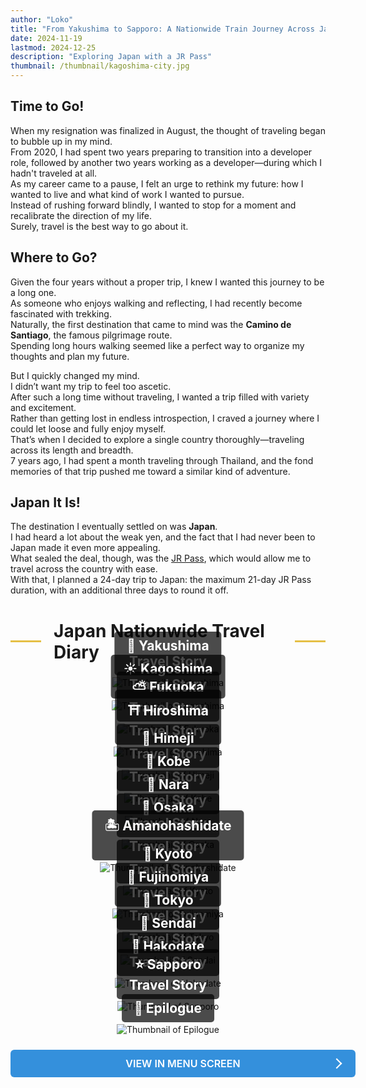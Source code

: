 ```yaml
---
author: "Loko"
title: "From Yakushima to Sapporo: A Nationwide Train Journey Across Japan"
date: 2024-11-19
lastmod: 2024-12-25
description: "Exploring Japan with a JR Pass"
thumbnail: /thumbnail/kagoshima-city.jpg
---
```


## Time to Go!

When my resignation was finalized in August, the thought of traveling began to bubble up in my mind.  
From 2020, I had spent two years preparing to transition into a developer role, followed by another two years working as a developer—during which I hadn't traveled at all.  
As my career came to a pause, I felt an urge to rethink my future: how I wanted to live and what kind of work I wanted to pursue.  
Instead of rushing forward blindly, I wanted to stop for a moment and recalibrate the direction of my life.  
Surely, travel is the best way to go about it.

## Where to Go?

Given the four years without a proper trip, I knew I wanted this journey to be a long one.  
As someone who enjoys walking and reflecting, I had recently become fascinated with trekking.  
Naturally, the first destination that came to mind was the **Camino de Santiago**, the famous pilgrimage route.  
Spending long hours walking seemed like a perfect way to organize my thoughts and plan my future.

But I quickly changed my mind.  
I didn’t want my trip to feel too ascetic.  
After such a long time without traveling, I wanted a trip filled with variety and excitement.  
Rather than getting lost in endless introspection, I craved a journey where I could let loose and fully enjoy myself.  
That’s when I decided to explore a single country thoroughly—traveling across its length and breadth.  
7 years ago, I had spent a month traveling through Thailand, and the fond memories of that trip pushed me toward a similar kind of adventure.

## Japan It Is!

The destination I eventually settled on was **Japan**.  
I had heard a lot about the weak yen, and the fact that I had never been to Japan made it even more appealing.  
What sealed the deal, though, was the [JR Pass](https://japanrailpass.net/en), which would allow me to travel across the country with ease.  
With that, I planned a 24-day trip to Japan: the maximum 21-day JR Pass duration, with an additional three days to round it off.

<h2 class="separator">Japan Nationwide Travel Diary</h2>

<div class="link-box" data-number="1">
  <a href="/en/jr-travel/1-yakushima" target="_blank">
    <img class="hover-zoom" src="/thumbnail/yakushima.jpg" alt="Thumbnail of Yakushima">
    <div>
      <h3>🌱 Yakushima<br>Travel Story</h3>
    </div>
  </a>
</div>

<div class="link-box" data-number="2">
  <a href="/en/jr-travel/2-kagoshima" target="_blank">
    <img class="hover-zoom" src="/thumbnail/kagoshima.jpg" alt="Thumbnail of Kagoshima">
    <div>
      <h3>☀️ Kagoshima<br>Travel Story</h3>
    </div>
  </a>
</div>

<div class="link-box" data-number="3">
  <a href="/en/jr-travel/3-fukuoka" target="_blank">
    <img class="hover-zoom" src="/thumbnail/fukuoka.jpg" alt="Thumbnail of Fukuoka">
    <div>
      <h3>⛅ Fukuoka<br>Travel Story</h3>
    </div>
  </a>
</div>

<div class="link-box" data-number="4">
  <a href="/en/jr-travel/4-hiroshima" target="_blank">
    <img class="hover-zoom" src="/thumbnail/hiroshima.jpg" alt="Thumbnail of Hiroshima">
    <div>
      <h3>⛩️ Hiroshima<br>Travel Story</h3>
    </div>
  </a>
</div>

<div class="link-box" data-number="5">
  <a href="/en/jr-travel/5-himeji" target="_blank">
    <img class="hover-zoom" src="/thumbnail/himeji.jpg" alt="Thumbnail of Himeji">
    <div>
      <h3>🏯 Himeji<br>Travel Story</h3>
    </div>
  </a>
</div>

<div class="link-box" data-number="6">
  <a href="/en/jr-travel/6-kobe" target="_blank">
    <img class="hover-zoom" src="/thumbnail/kobe.jpg" alt="Thumbnail of Kobe">
    <div>
      <h3>🚠 Kobe<br>Travel Story</h3>
    </div>
  </a>
</div>

<div class="link-box" data-number="7">
  <a href="/en/jr-travel/7-nara" target="_blank">
    <img class="hover-zoom" src="/thumbnail/nara.jpg" alt="Thumbnail of Nara">
    <div>
      <h3>🦌 Nara<br>Travel Story</h3>
    </div>
  </a>
</div>

<div class="link-box" data-number="8">
  <a href="/en/jr-travel/8-osaka" target="_blank">
    <img class="hover-zoom" src="/thumbnail/osaka.jpg" alt="Thumbnail of Osaka">
    <div>
      <h3>🌃 Osaka<br>Travel Story</h3>
    </div>
  </a>
</div>

<div class="link-box" data-number="9">
  <a href="/en/jr-travel/9-amanohashidate" target="_blank">
    <img class="hover-zoom" src="/thumbnail/amanohashidate.jpg" alt="Thumbnail of Amanohashidate">
    <div>
      <h3>🏝️ Amanohashidate<br>Travel Story</h3>
    </div>
  </a>
</div>

<div class="link-box" data-number="10">
  <a href="/en/jr-travel/10-kyoto" target="_blank">
    <img class="hover-zoom" src="/thumbnail/kyoto.jpg" alt="Thumbnail of Kyoto">
    <div>
      <h3>🎋 Kyoto<br>Travel Story</h3>
    </div>
  </a>
</div>

<div class="link-box" data-number="11">
  <a href="/en/jr-travel/11-fujinomiya" target="_blank">
    <img class="hover-zoom" src="/thumbnail/fujinomiya.jpg" alt="Thumbnail of Fujinomiya">
    <div>
      <h3>🦆 Fujinomiya<br>Travel Story</h3>
    </div>
  </a>
</div>

<div class="link-box" data-number="12">
  <a href="/en/jr-travel/12-tokyo" target="_blank">
    <img class="hover-zoom" src="/thumbnail/tokyo.jpg" alt="Thumbnail of Tokyo">
    <div>
      <h3>🗼 Tokyo<br>Travel Story</h3>
    </div>
  </a>
</div>

<div class="link-box" data-number="13">
  <a href="/en/jr-travel/13-sendai" target="_blank">
    <img class="hover-zoom" src="/thumbnail/sendai.jpg" alt="Thumbnail of Sendai">
    <div>
      <h3>🍁 Sendai<br>Travel Story</h3>
    </div>
  </a>
</div>

<div class="link-box" data-number="14">
  <a href="/en/jr-travel/14-hakodate" target="_blank">
    <img class="hover-zoom" src="/thumbnail/hakodate.jpg" alt="Thumbnail of Hakodate">
    <div>
      <h3>🍔 Hakodate<br>Travel Story</h3>
    </div>
  </a>
</div>

<div class="link-box" data-number="15">
  <a href="/en/jr-travel/15-sapporo" target="_blank">
    <img class="hover-zoom" src="/thumbnail/sapporo.jpg" alt="Thumbnail of Sapporo">
    <div>
      <h3>⭐ Sapporo<br>Travel Story</h3>
    </div>
  </a>
</div>

<div class="link-box" data-number="16">
  <a href="/en/jr-travel/16-epilogue" target="_blank">
    <img class="hover-zoom" src="/thumbnail/jr-epilogue.jpg" alt="Thumbnail of Epilogue">
    <div>
      <h3>🗾 Epilogue</h3>
    </div>
  </a>
</div>

<div class="menu-link">
  <a href="/en/jr-travel" class="menu-button" target="_blank">View in Menu Screen</a>
</div>

<style>
  .link-box {
    position: relative;
    text-align: center;
    margin-bottom: 20px;
  }

  .link-box a {
    text-decoration: none;
  }

  .link-box div {
    position: absolute;
    bottom: 20px;
    left: 50%;
    transform: translateX(-50%);
    background-color: rgba(0, 0, 0, 0.7);
    color: white;
    padding: 10px 20px;
    border-radius: 5px;
  }

  .link-box h3 {
    margin: 0;
    font-size: 1.5em;
    color: #FFFFFF;
  }

  .separator {
    display: flex;
    justify-content: center;
    align-items: center;
    font-size: 2em;
  }

  .separator::before, .separator::after {
    content: "";
    width: 2em;
    height: 3px;
    background-color: #e5c046;
  }

  .separator::before {
    margin-right: 20px;
  }

  .separator::after {
    margin-left: 20px;
  }

  .menu-link {
    text-align: center;
    margin-top: 1.5rem;
  }

  .menu-button {
    position: relative;
    width: 100%;
    display: inline-block;
    padding: 0.75rem 1.5rem;
    background-color: #3490dc;
    color: white;
    font-size: 1rem;
    font-weight: 600;
    text-transform: uppercase;
    text-decoration: none;
    border-radius: 0.375rem;
    transition: all 0.3s ease-in-out;
  }

  .menu-button:hover {
    background-color: #2779bd;
    box-shadow: 0 4px 6px rgba(0, 0, 0, 0.1);
    transform: scale(1.05);
  }

  .menu-button::before {
    content: '';
    position: absolute;
    top: 50%;
    right: 1.5rem;
    transform: translateY(-50%);
    width: 10px;
    height: 10px;
    border-right: 2px solid white;
    border-top: 2px solid white;
    transform: translateY(-50%) rotate(45deg);
  }
</style>
